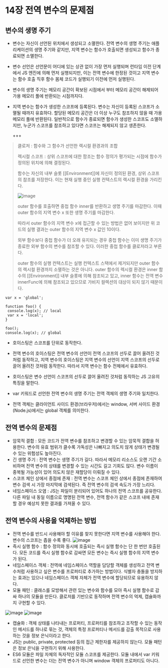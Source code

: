 14장 전역 변수의 문제점
========

변수의 생명 주기
---
- 변수는 자신이 선언된 위치에서 생성되고 소멸한다. 전역 변수의 생명 주기는 애플리케이션의 생명 주기와 같지만, 지역 변수는 함수가 호출되면 생성되고 함수가 종료되면 소멸한다.
- 변수 선언은 선언문이 어디에 있는 상관 없이 가장 먼저 실행되며 런타임 이전 단계에서 JS 엔진에 의해 먼저 실행되지만, 이는 전역 변수에 한정된 것이고 지역 변수는 함수 호출 직후 함수 몸체 코드가 실행되기 이전에 먼저 실행된다.
- 변수의 생명 주기는 메모리 공간이 확보된 시점에서 부터 메모리 공간이 해제되어 가용 메모리 풀에 반환되는 시점까지다.
- 지역 변수는 함수가 생성한 스코프에 등록된다. 변수는 자신이 등록된 스코프가 소멸될 때까지 유효하다. 할당된 메모리 공간은 더 이상 누구도 참조하지 않을 때 가용 메모리 풀에 반환된다. 일반적으로 함수가 종료되면 함수가 생성한 스코프도 소멸하지만, 누군가 스코프를 참조하고 있다면 스코프는 해제되지 않고 생존한다.

  +++
>  클로저 : 함수와 그 함수가 선언한 렉시컬 환경과의 조합
>  
>  렉시컬 스코프 : 상위 스코프에 대한 팜조는 함수 정의가 평가되는 시점에 함수가 정의된 위치에 의해 결정된다.
>  
>  함수는 자신의 내부 슬롯 [[Environment]]에 자신이 정의된 환경, 상위 스코프의 참조를 저장한다. 이는 현재 실행 중인 실행 컨텍스트의 렉시컬 환경을 가리킨다.
>
>  ![image](https://github.com/houony/Javascript-Deep-Dive-Study/assets/99787274/97045660-a122-4380-9607-572ff4623a4f)
>
>  outer 함수를 호출하면 중첩 함수 inner를 반환하고 생명 주기를 마감한다. 이때 outer 함수의 지역 변수 x 또한 생명 주기를 마감한다.
>
>  따라서 outer 함수의 지역 변수 x에 접근할 수 있는 방법은 없어 보이지만 위 코드의 실행 결과는 outer 함수의 지역 변수 x 값인 10이다.
>
>  외부 함수보다 중첩 함수가 더 오래 유지되는 경우 중첩 함수는 이미 생명 주기가 종료한 외부 함수의 변수를 참조할 수 있다. 이러한 중첩 함수를 클로저라고 부른다.
>
>  outer 함수의 실행 컨텍스트는 실행 컨텍스트 스택에서 제거되지만 outer 함수의 렉시컬 환경까지 소멸하는 것은 아니다. outer 함수의 렉시컬 환경은 inner 함수의 [[Environment]] 내부 슬롯에 의해 참조되고 있고, inner 함수는 전역 변수 innerFunc에 의해 참조되고 있으므로 가비지 컬렉션의 대상이 되지 않기 때문이다.

   ```
  var x = 'global';

  function foo() {
    console.log(x); // local
    var x = 'local';
  }

  foo();
  console.log(x); // global
  ```
- 호이스팅은 스코프를 단위로 동작한다.
- 전역 변수의 호이스팅은 전역 변수의 선언이 전역 스코프의 선두로 끌어 올려진 것처럼 동작하고, 지역 변수의 호이스팅은 지역 변수의 선언이 지역 스코프의 선두로 끌어 올려진 것처럼 동작한다. 따라서 지역 변수는 함수 전체에서 유효하다.
- 호이스팅은 변수 선언이 스코프의 선두로 끌어 올려진 것처럼 동작하는 JS 고유의 특징을 말한다.

- var 키워드로 선언한 전역 변수의 생명 주기는 전역 객체의 생명 주기와 일치한다.
- 전역 객체는 클라이언트 사이드 환경(브라우저)에서는 window, 서버 사이드 환경(Node.js)에서는 global 객체를 의미한다.

전역 변수의 문제점
---
- 암묵적 결합 : 모든 코드가 전역 변수를 참조하고 변경할 수 있는 암묵적 결합을 허용한다. 변수의 유효 범위가 클수록 가독성은 나빠지고 의도치 않게 상태가 변경될 수 있는 위험성도 높아진다.
- 긴 생명 주기 : 전역 변수는 생명 주기가 길다. 따라서 메모리 리소스도 오랜 기간 소비하며 전역 변수의 상태를 변경할 수 있는 시간도 길고 기회도 많다. 변수 이름이 중복될 가능성이 있어 의도치 않은 재할당이 이뤄질 수 있다.
- 스코프 체인 상에서 종점에 존재 : 전역 변수는 스코프 체인 상에서 종점에 존재하여 변수 검색 시 가장 마지막에 검색된다. 즉 전역 변수의 검색 속도가 가장 느리다.
- 네임스페이스 오염 : JS는 파일이 분리되어 있어도 하나의 전역 스코프를 공유한다. 다른 파일 내 동일 이름으로 명명된 전역 변수, 전역 함수가 같은 스코프 내에 존재할 경우 예상치 못한 결과를 가져올 수 있다.

전역 변수의 사용을 억제하는 방법
---
- 전역 변수를 반드시 사용해야 할 이유를 찾지 못한다면 지역 변수를 사용해야 한다. 변수의 스코프는 좁을 수록 좋다.
![image](https://github.com/houony/Javascript-Deep-Dive-Study/assets/99787274/26c9d789-776f-439a-a7b9-372311e7249a)
- 즉시 실행 함수 : 함수 정의와 동시에 호출되는 즉시 실행 함수는 단 한 번만 호출된다. 모든 코드를 즉시 실행 함수로 감싸면 모든 변수는 즉시 실행 함수의 지역 변수가 된다.
- 네임스페이스 객체 : 전역에 네임스페이스 역할을 담당할 객체를 생성하고 전역 변수처럼 사용하고 싶은 변수를 프로퍼티로 추가하는 방법이다. 식별자 충돌을 방지하는 효과는 있으나 네임스페이스 객체 자체가 전역 변수에 할당되므로 유용하지 않다.
- 모듈 패턴 : 클래스를 모방해서 관련 있는 변수와 함수를 모아 즉시 실행 함수로 감싸 하나의 모듈을 만든다. 클로저를 기반으로 동작하며 전역 변수의 억제, 캡슐화까지 구현할 수 있다.

![image](https://github.com/houony/Javascript-Deep-Dive-Study/assets/99787274/9f84a26b-9940-4f1f-aa60-c3bb7c2403c3)
![image](https://github.com/houony/Javascript-Deep-Dive-Study/assets/99787274/7fa2d280-a203-4acd-94f3-afc51b008d47)
  - 캡슐화 : 객체 상태를 나타내는 프로퍼티, 프로퍼티를 참조하고 조작할 수 있는 동작인 메서드를 하나로 묶는 것, 객체의 특정 프로퍼티나 메서드를 감출 목적으로 사용하는 것을 정보 은닉이라고 한다.
  - JS는 public, private, protected 등의 접근 제한자를 제공하지 않는다. 모듈 패턴은 정보 은닉을 구현하기 위해 사용한다.
- ES6 모듈은 파일 자체의 독자적인 모듈 스코프를 제공한다. 모듈 내에서 var 키워드로 선언한 변수는 더는 전역 변수가 아니며 window 객체의 프로퍼티도 아니다.
